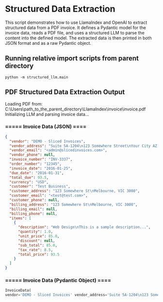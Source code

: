 # Structured Data Extraction

This script demonstrates how to use LlamaIndex and OpenAI to extract structured data
from a PDF invoice. It defines a Pydantic model for the invoice data, reads a PDF
file, and uses a structured LLM to parse the content into the defined model. The
extracted data is then printed in both JSON format and as a raw Pydantic object.

## Running relative import scripts from parent directory

```pwsh
python -m structured_llm.main
```

## PDF Structured Data Extraction Output

Loading PDF from: C:\Users\path_to_the_parent_directory\LlamaIndex\invoice\invoice.pdf</br>
Initializing LLM and parsing invoice data...

### ===== Invoice Data (JSON) ====

```json
{
  "vendor": "DEMO - Sliced Invoices",
  "vendor_address": "Suite 5A-1204\n123 Somewhere Street\nYour City AZ 12345",
  "vendor_email": "<admin@slicedinvoices.com>",
  "vendor_phone": null,
  "invoice_number": "INV-3337",
  "order_number": "12345",
  "invoice_date": "2016-01-25",
  "due_date": "2016-01-31",
  "total_due": 93.5,
  "currency": "USD",
  "customer": "Test Business",
  "customer_address": "123 Somewhere St\nMelbourne, VIC 3000",
  "customer_email": "<test@test.com>",
  "customer_phone": null,
  "billing_address": "123 Somewhere St\nMelbourne, VIC 3000",
  "billing_email": null,
  "billing_phone": null,
  "items": [
    {
      "description": "Web Design\nThis is a sample description...",
      "quantity": 1.0,
      "unit_price": 85.0,
      "discount": null,
      "sub_total": 85.0,
      "tax_rate": 8.5,
      "total_price": 93.5
    }
  ]
}
```

### ===== Invoice Data (Pydantic Object) ====

```python
InvoiceData(
vendor='DEMO - Sliced Invoices' vendor_address='Suite 5A-1204\n123 Somewhere Street\nYour City AZ 12345' vendor_email='<admin@slicedinvoices.com>' vendor_phone=None invoice_number='INV-3337' order_number='12345' invoice_date=datetime.date(2016, 1, 25) due_date=datetime.date(2016, 1, 31) total_due=93.5 currency='USD' customer='Test Business' customer_address='123 Somewhere St\nMelbourne, VIC 3000' customer_email='<test@test.com>' customer_phone=None billing_address='123 Somewhere St\nMelbourne, VIC 3000' billing_email=None billing_phone=None items=[LineItem(description='Web Design\nThis is a sample description...', quantity=1.0, unit_price=85.0, discount=None, sub_total=85.0, tax_rate=8.5, total_price=93.5)]
```
